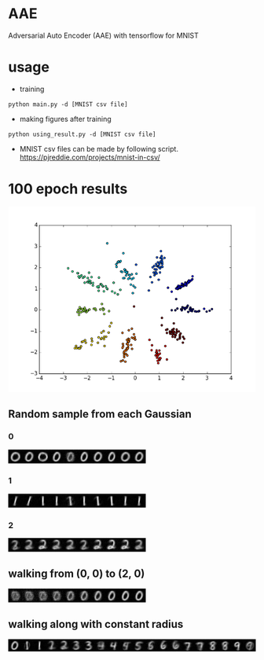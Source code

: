 # AAE
Adversarial Auto Encoder (AAE) with tensorflow for MNIST

# usage
- training
```
python main.py -d [MNIST csv file]
```
- making figures after training
```
python using_result.py -d [MNIST csv file]
```

- MNIST csv files can be made by following script.
https://pjreddie.com/projects/mnist-in-csv/

# 100 epoch results
![AAE](results/AAE.png)

## Random sample from each Gaussian

### 0
![0](results/0.png)

### 1
![1](results/1.png)

### 2
![2](results/2.png)

## walking from (0, 0) to (2, 0)
![0to1](results/0to1.png)

## walking along with constant radius
![const_r](results/const_r.png)